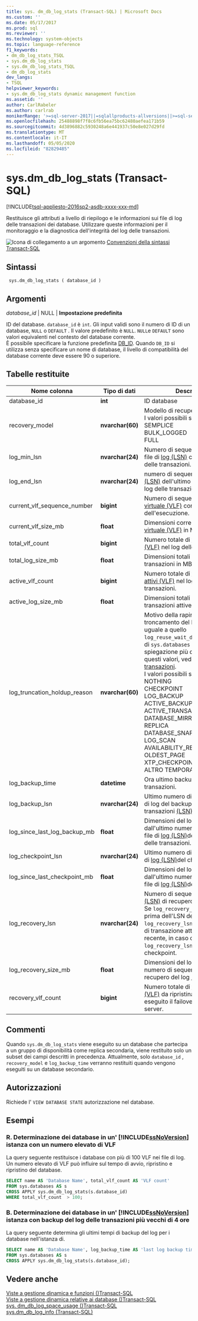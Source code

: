 ```yaml
---
title: sys. dm_db_log_stats (Transact-SQL) | Microsoft Docs
ms.custom: ''
ms.date: 05/17/2017
ms.prod: sql
ms.reviewer: ''
ms.technology: system-objects
ms.topic: language-reference
f1_keywords:
- dm_db_log_stats_TSQL
- sys.dm_db_log_stats
- sys.dm_db_log_stats_TSQL
- dm_db_log_stats
dev_langs:
- TSQL
helpviewer_keywords:
- sys.dm_db_log_stats dynamic management function
ms.assetid: ''
author: CarlRabeler
ms.author: carlrab
monikerRange: '>=sql-server-2017||=sqlallproducts-allversions||>=sql-server-linux-2017||=azuresqldb-mi-current'
ms.openlocfilehash: 25488898f7f8c6fb56ea75bc62480aefea171b59
ms.sourcegitcommit: 4d3896882c5930248a6e441937c50e8e027d29fd
ms.translationtype: MT
ms.contentlocale: it-IT
ms.lasthandoff: 05/05/2020
ms.locfileid: "82829485"
---
```

# <a name="sysdm_db_log_stats-transact-sql"></a>sys.dm_db_log_stats (Transact-SQL)   
[!INCLUDE[tsql-appliesto-2016sp2-asdb-xxxx-xxx-md](../../includes/tsql-appliesto-2016sp2-asdb-xxxx-xxx-md.md)]

Restituisce gli attributi a livello di riepilogo e le informazioni sui file di log delle transazioni dei database. Utilizzare queste informazioni per il monitoraggio e la diagnostica dell'integrità del log delle transazioni.   
  
 ![Icona di collegamento a un argomento](../../database-engine/configure-windows/media/topic-link.gif "Icona di collegamento a un argomento") [Convenzioni della sintassi Transact-SQL](../../t-sql/language-elements/transact-sql-syntax-conventions-transact-sql.md)  
  
## <a name="syntax"></a>Sintassi  
  
```  
 sys.dm_db_log_stats ( database_id )
```  
  
## <a name="arguments"></a>Argomenti  

*database_id* | NULL | **Impostazione predefinita**

ID del database. `database_id` è `int`. Gli input validi sono il numero di ID di un database, `NULL` o `DEFAULT` . Il valore predefinito è `NULL`. `NULL`e `DEFAULT` sono valori equivalenti nel contesto del database corrente.  
È possibile specificare la funzione predefinita [DB_ID](../../t-sql/functions/db-id-transact-sql.md). Quando `DB_ID` si utilizza senza specificare un nome di database, il livello di compatibilità del database corrente deve essere 90 o superiore.

  
## <a name="tables-returned"></a>Tabelle restituite  
  
|Nome colonna|Tipo di dati|Descrizione|  
|-----------------|---------------|-----------------|  
|database_id    |**int**    |ID database |  
|recovery_model |**nvarchar(60)**   |   Modello di recupero del database. I valori possibili sono: <br /> SEMPLICE<br /> BULK_LOGGED <br /> FULL |  
|log_min_lsn    |**nvarchar(24)**   |   Numero di sequenza iniziale del file di [log (LSN)](../../relational-databases/sql-server-transaction-log-architecture-and-management-guide.md#Logical_Arch) corrente nel log delle transazioni.|  
|log_end_lsn    |**nvarchar(24)**   |   numero di sequenza del file di [log (LSN)](../../relational-databases/sql-server-transaction-log-architecture-and-management-guide.md#Logical_Arch) dell'ultimo record del log nel log delle transazioni.|  
|current_vlf_sequence_number    |**bigint** |   Numero di sequenza del [file di log virtuale (VLF)](../../relational-databases/sql-server-transaction-log-architecture-and-management-guide.md#physical_arch) corrente al momento dell'esecuzione.|  
|current_vlf_size_mb    |**float**  |   Dimensioni correnti del [file di log virtuale (VLF)](../../relational-databases/sql-server-transaction-log-architecture-and-management-guide.md#physical_arch) in MB.|   
|total_vlf_count    |**bigint** |   Numero totale di [file di log virtuali (VLF)](../../relational-databases/sql-server-transaction-log-architecture-and-management-guide.md#physical_arch) nel log delle transazioni. |  
|total_log_size_mb  |**float**  |   Dimensioni totali del log delle transazioni in MB. |  
|active_vlf_count   |**bigint** |   Numero totale di [file di log virtuali attivi (VLF)](../../relational-databases/sql-server-transaction-log-architecture-and-management-guide.md#physical_arch) nel log delle transazioni.|  
|active_log_size_mb |**float**  |   Dimensioni totali del log delle transazioni attive in MB.|  
|log_truncation_holdup_reason   |**nvarchar(60)**   |   Motivo della rapina del troncamento del log. Il valore è uguale a quello `log_reuse_wait_desc` della colonna di `sys.databases` .  Per una spiegazione più dettagliata di questi valori, vedere [il log delle transazioni](../../relational-databases/logs/the-transaction-log-sql-server.md). <br />I valori possibili sono: <br />NOTHING<br />CHECKPOINT<br />LOG_BACKUP<br />ACTIVE_BACKUP_OR_RESTORE<br />ACTIVE_TRANSACTION<br />DATABASE_MIRRORING<br />REPLICA<br />DATABASE_SNAPSHOT_CREATION<br />LOG_SCAN<br />AVAILABILITY_REPLICA<br />OLDEST_PAGE<br />XTP_CHECKPOINT<br />ALTRO TEMPORANEO |  
|log_backup_time    |**datetime**   |   Ora ultimo backup del log delle transazioni.|   
|log_backup_lsn |**nvarchar(24)**   |   Ultimo numero di sequenza del file di log del backup del log delle transazioni [(LSN)](../../relational-databases/sql-server-transaction-log-architecture-and-management-guide.md#Logical_Arch).|   
|log_since_last_log_backup_mb   |**float**  |   Dimensioni del log in MB dall'ultimo numero di sequenza del file di [log (LSN)](../../relational-databases/sql-server-transaction-log-architecture-and-management-guide.md#Logical_Arch)del backup del log delle transazioni.|  
|log_checkpoint_lsn |**nvarchar(24)**   |   Ultimo numero di sequenza del file di [log (LSN)](../../relational-databases/sql-server-transaction-log-architecture-and-management-guide.md#Logical_Arch)del checkpoint.|  
|log_since_last_checkpoint_mb   |**float**  |   Dimensioni del log in MB dall'ultimo numero di sequenza del file di [log (LSN)](../../relational-databases/sql-server-transaction-log-architecture-and-management-guide.md#Logical_Arch)del checkpoint.|  
|log_recovery_lsn   |**nvarchar(24)**   |   Numero di sequenza del file di [log (LSN)](../../relational-databases/sql-server-transaction-log-architecture-and-management-guide.md#Logical_Arch) di recupero del database. Se `log_recovery_lsn` si verifica prima dell'LSN del checkpoint, `log_recovery_lsn` è il numero LSN di transazione attivo meno recente, in caso contrario `log_recovery_lsn` è l'LSN del checkpoint.|  
|log_recovery_size_mb   |**float**  |   Dimensioni del log in MB dal numero di sequenza del log di recupero del log [(LSN)](../../relational-databases/sql-server-transaction-log-architecture-and-management-guide.md#Logical_Arch).|  
|recovery_vlf_count |**bigint** |   Numero totale di [file di log virtuali (VLF)](../../relational-databases/sql-server-transaction-log-architecture-and-management-guide.md#physical_arch) da ripristinare se è stato eseguito il failover o il riavvio del server. |  


## <a name="remarks"></a>Commenti
Quando `sys.dm_db_log_stats` viene eseguito su un database che partecipa a un gruppo di disponibilità come replica secondaria, viene restituito solo un subset dei campi descritti in precedenza.  Attualmente, solo `database_id` , `recovery_model` e `log_backup_time` verranno restituiti quando vengono eseguiti su un database secondario.   

## <a name="permissions"></a>Autorizzazioni  
Richiede l' `VIEW DATABASE STATE` autorizzazione nel database.   
  
## <a name="examples"></a>Esempi  

### <a name="a-determining-databases-in-a-ssnoversion-instance-with-high-number-of-vlfs"></a>R. Determinazione dei database in un' [!INCLUDE[ssNoVersion](../../includes/ssnoversion-md.md)] istanza con un numero elevato di VLF   
La query seguente restituisce i database con più di 100 VLF nei file di log. Un numero elevato di VLF può influire sul tempo di avvio, ripristino e ripristino del database.

```sql  
SELECT name AS 'Database Name', total_vlf_count AS 'VLF count' 
FROM sys.databases AS s
CROSS APPLY sys.dm_db_log_stats(s.database_id) 
WHERE total_vlf_count  > 100;
```   

### <a name="b-determining-databases-in-a-ssnoversion-instance-with-transaction-log-backups-older-than-4-hours"></a>B. Determinazione dei database in un' [!INCLUDE[ssNoVersion](../../includes/ssnoversion-md.md)] istanza con backup del log delle transazioni più vecchi di 4 ore   
La query seguente determina gli ultimi tempi di backup del log per i database nell'istanza di.

```sql  
SELECT name AS 'Database Name', log_backup_time AS 'last log backup time' 
FROM sys.databases AS s
CROSS APPLY sys.dm_db_log_stats(s.database_id); 
```

## <a name="see-also"></a>Vedere anche  
[Viste a gestione dinamica e funzioni &#40;&#41;Transact-SQL](../../relational-databases/system-dynamic-management-views/system-dynamic-management-views.md)   
[Viste a gestione dinamica relative ai database &#40;&#41;Transact-SQL](../../relational-databases/system-dynamic-management-views/database-related-dynamic-management-views-transact-sql.md)   
[sys. dm_db_log_space_usage &#40;&#41;Transact-SQL](../../relational-databases/system-dynamic-management-views/sys-dm-db-log-space-usage-transact-sql.md)   
[sys.dm_db_log_info &#40;Transact-SQL&#41;](../../relational-databases/system-dynamic-management-views/sys-dm-db-log-info-transact-sql.md)    
  

